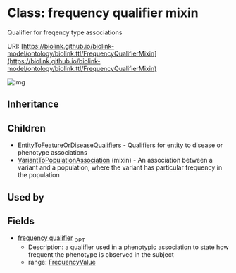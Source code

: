 # Class: frequency qualifier mixin


Qualifier for freqency type associations

URI: [https://biolink.github.io/biolink-model/ontology/biolink.ttl/FrequencyQualifierMixin](https://biolink.github.io/biolink-model/ontology/biolink.ttl/FrequencyQualifierMixin)

![img](http://yuml.me/diagram/nofunky;dir:TB/class/\[FrequencyValue]<frequency%20qualifier%200..1-%20\[FrequencyQualifierMixin],%20\[VariantToPopulationAssociation]uses%20-.->\[FrequencyQualifierMixin],%20\[FrequencyQualifierMixin]^-\[EntityToFeatureOrDiseaseQualifiers])
## Inheritance

## Children

 * [EntityToFeatureOrDiseaseQualifiers](EntityToFeatureOrDiseaseQualifiers.md) - Qualifiers for entity to disease or phenotype associations
 * [VariantToPopulationAssociation](VariantToPopulationAssociation.md) (mixin)  - An association between a variant and a population, where the variant has particular frequency in the population
## Used by

## Fields

 * [frequency qualifier](frequency_qualifier.md)  <sub>OPT</sub>
    * Description: a qualifier used in a phenotypic association to state how frequent the phenotype is observed in the subject
    * range: [FrequencyValue](FrequencyValue.md)
